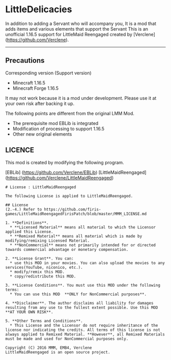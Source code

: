LittleDelicacies
===

In addition to adding a Servant who will accompany you,
It is a mod that adds items and various elements that support the Servant
This is an unofficial 1.16.5 support for LittleMaid Reengaged created by [Verclene] (https://github.com/Verclene).

---

## Precautions
Corresponding version (Support version)
* Minecraft 1.16.5
* Minecraft Forge 1.16.5

It may not work because it is a mod under development.
Please use it at your own risk after backing it up.
  
The following points are different from the original LMM Mod.
* The prerequisite mod EBLib is integrated
* Modification of processing to support 1.16.5
* Other new original elements



## LICENCE
This mod is created by modifying the following program.
  
[EBLib] (https://github.com/Verclene/EBLib)
[LittleMaidReengaged] (https://github.com/Verclene/LittleMaidReengaged)
```
# License : LittleMaidReengaged

The following License is applied to LittleMaidReengaged.

## License
(2.-4.) Refer to https://github.com/firis-games/LittleMaidReengagedFirisPatch/blob/master/MMM_LICENSE.md

1. **Definitions**.
  * **Licensed Material** means all material to which the Licensor applied this License.
  * **Remixed Material** means all material which is made by modifying/remixing Licensed Material.
  * **NonCommercial** means not primarily intended for or directed towards commercial advantage or monetary compensation.

2. **License Grant**. You can:
  * use this MOD in your movies. You can also upload the movies to any services(YouTube, niconico, etc.).
  * modify/remix this MOD.
  * copy/redistribute this MOD.

3. **License Conditions**. You must use this MOD under the following terms:
  * You can use this MOD  **ONLY for NonCommercial purposes**.

4. **Disclaimer**. The author disclaims all liability for damages resulting from any use to the fullest extent possible. Use this MOD **AT YOUR OWN RISK**.

5. **Other Terms and Conditions**.
  * This License and the Licensor do not require inheritance of the license nor indicating the credits. All terms of this license is not always applied to Remixed Material. **However**, all Remixed Materials must be made and used for NonCommercial purposes only.
  
Copyright (C) 2016 MMM, EMB4, Verclene
LittleMaidReengaged is an open source project.
```
